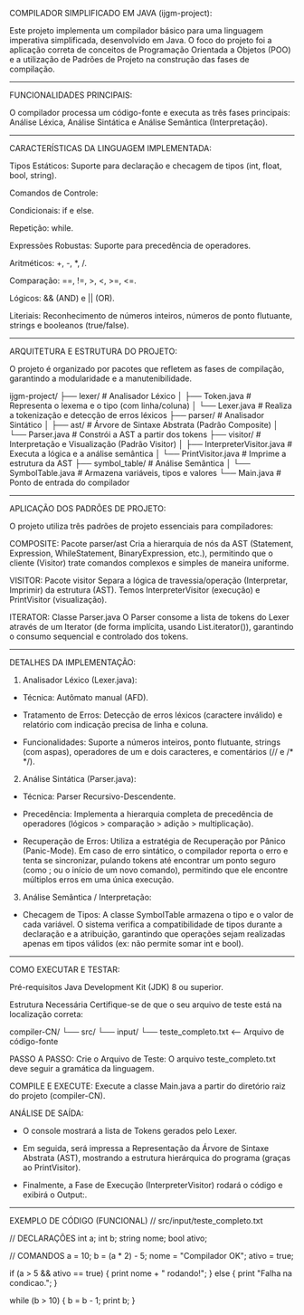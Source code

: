 COMPILADOR SIMPLIFICADO EM JAVA (ijgm-project):

Este projeto implementa um compilador básico para uma linguagem imperativa simplificada, desenvolvido em Java. O foco do projeto foi a aplicação correta de conceitos de Programação Orientada a Objetos (POO) e a utilização de Padrões de Projeto na construção das fases de compilação.

-------------------------------------------------------------------------------------------------------------------------------------

FUNCIONALIDADES PRINCIPAIS:

O compilador processa um código-fonte e executa as três fases principais: Análise Léxica, Análise Sintática e Análise Semântica (Interpretação).

-------------------------------------------------------------------------------------------------------------------------------------

CARACTERÍSTICAS DA LINGUAGEM IMPLEMENTADA:

Tipos Estáticos: Suporte para declaração e checagem de tipos (int, float, bool, string).

Comandos de Controle:

Condicionais: if e else.

Repetição: while.

Expressões Robustas: Suporte para precedência de operadores.

Aritméticos: +, -, *, /.

Comparação: ==, !=, >, <, >=, <=.

Lógicos: && (AND) e || (OR).

Literiais: Reconhecimento de números inteiros, números de ponto flutuante, strings e booleanos (true/false).

-------------------------------------------------------------------------------------------------------------------------------------

ARQUITETURA E ESTRUTURA DO PROJETO:

O projeto é organizado por pacotes que refletem as fases de compilação, garantindo a modularidade e a manutenibilidade.

ijgm-project/
├── lexer/             # Analisador Léxico
│   ├── Token.java         # Representa o lexema e o tipo (com linha/coluna)
│   └── Lexer.java         # Realiza a tokenização e detecção de erros léxicos
├── parser/            # Analisador Sintático
│   ├── ast/               # Árvore de Sintaxe Abstrata (Padrão Composite)
│   └── Parser.java        # Constrói a AST a partir dos tokens
├── visitor/           # Interpretação e Visualização (Padrão Visitor)
│   ├── InterpreterVisitor.java # Executa a lógica e a análise semântica
│   └── PrintVisitor.java       # Imprime a estrutura da AST
├── symbol_table/      # Análise Semântica
│   └── SymbolTable.java   # Armazena variáveis, tipos e valores
└── Main.java          # Ponto de entrada do compilador

-------------------------------------------------------------------------------------------------------------------------------------

APLICAÇÃO DOS PADRÕES DE PROJETO:

O projeto utiliza três padrões de projeto essenciais para compiladores:

COMPOSITE:	Pacote parser/ast	Cria a hierarquia de nós da AST (Statement, Expression, WhileStatement, BinaryExpression, etc.), permitindo que o cliente (Visitor) trate comandos complexos e simples de maneira uniforme.

VISITOR:	Pacote visitor	Separa a lógica de travessia/operação (Interpretar, Imprimir) da estrutura (AST). Temos InterpreterVisitor (execução) e PrintVisitor (visualização).

ITERATOR:	Classe Parser.java	O Parser consome a lista de tokens do Lexer através de um Iterator (de forma implícita, usando List.iterator()), garantindo o consumo sequencial e controlado dos tokens.

-------------------------------------------------------------------------------------------------------------------------------------

DETALHES DA IMPLEMENTAÇÃO:

1. Analisador Léxico (Lexer.java):

- Técnica: Autômato manual (AFD).

- Tratamento de Erros: Detecção de erros léxicos (caractere inválido) e relatório com indicação precisa de linha e coluna.

- Funcionalidades: Suporte a números inteiros, ponto flutuante, strings (com aspas), operadores de um e dois caracteres, e comentários (// e /* */).


2. Análise Sintática (Parser.java):

- Técnica: Parser Recursivo-Descendente.

- Precedência: Implementa a hierarquia completa de precedência de operadores (lógicos > comparação > adição > multiplicação).

- Recuperação de Erros: Utiliza a estratégia de Recuperação por Pânico (Panic-Mode). Em caso de erro sintático, o compilador reporta o erro e tenta se sincronizar, pulando tokens até encontrar um ponto seguro (como ; ou o início de um novo comando), permitindo que ele encontre múltiplos erros em uma única execução.

3. Análise Semântica / Interpretação:

- Checagem de Tipos: A classe SymbolTable armazena o tipo e o valor de cada variável. O sistema verifica a compatibilidade de tipos durante a declaração e a atribuição, garantindo que operações sejam realizadas apenas em tipos válidos (ex: não permite somar int e bool).

-------------------------------------------------------------------------------------------------------------------------------------

COMO EXECUTAR E TESTAR:

Pré-requisitos
Java Development Kit (JDK) 8 ou superior.

Estrutura Necessária
Certifique-se de que o seu arquivo de teste está na localização correta:

compiler-CN/
└── src/
    └── input/
        └── teste_completo.txt  <-- Arquivo de código-fonte


PASSO A PASSO:
Crie o Arquivo de Teste: O arquivo teste_completo.txt deve seguir a gramática da linguagem.

COMPILE E EXECUTE:
Execute a classe Main.java a partir do diretório raiz do projeto (compiler-CN).

ANÁLISE DE SAÍDA:
- O console mostrará a lista de Tokens gerados pelo Lexer.

- Em seguida, será impressa a Representação da Árvore de Sintaxe Abstrata (AST), mostrando a estrutura hierárquica do programa (graças ao PrintVisitor).

- Finalmente, a Fase de Execução (InterpreterVisitor) rodará o código e exibirá o Output:.
-------------------------------------------------------------------------------------------------------------------------------------

EXEMPLO DE CÓDIGO (FUNCIONAL)
// src/input/teste_completo.txt

// DECLARAÇÕES
int a;
int b;
string nome;
bool ativo;

// COMANDOS
a = 10;
b = (a * 2) - 5; 
nome = "Compilador OK";
ativo = true;

if (a > 5 && ativo == true) {
    print nome + " rodando!";
} else {
    print "Falha na condicao.";
}

while (b > 10) {
    b = b - 1;
    print b; 
}